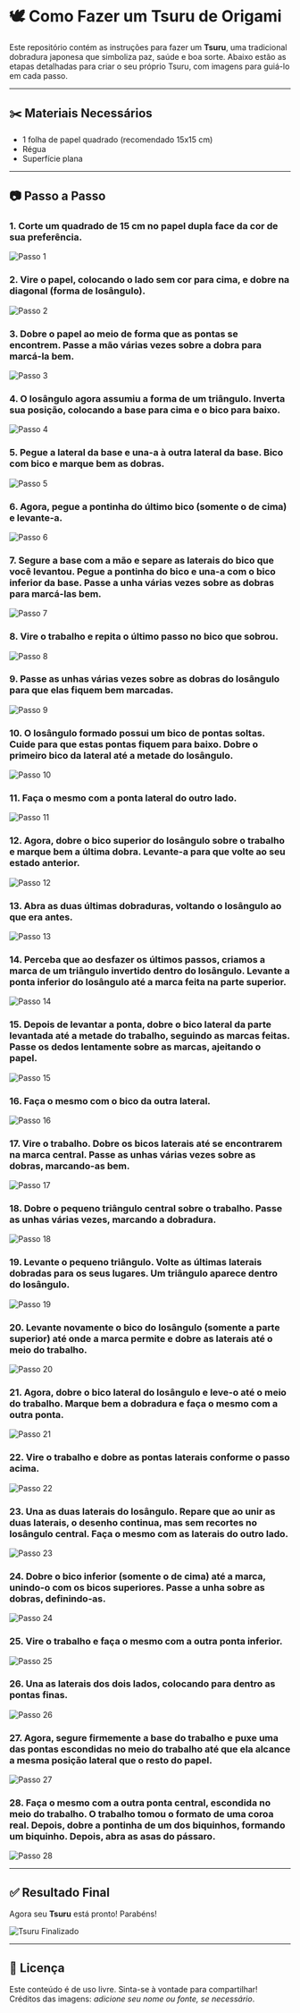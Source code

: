 # 🕊️ Como Fazer um Tsuru de Origami

Este repositório contém as instruções para fazer um **Tsuru**, uma tradicional dobradura japonesa que simboliza paz, saúde e boa sorte. Abaixo estão as etapas detalhadas para criar o seu próprio Tsuru, com imagens para guiá-lo em cada passo.

---

## ✂️ Materiais Necessários

- 1 folha de papel quadrado (recomendado 15x15 cm)
- Régua
- Superfície plana

---

## 📷 Passo a Passo

### 1. Corte um quadrado de 15 cm no papel dupla face da cor de sua preferência.
![Passo 1](./imgs/img01.jpg)

### 2. Vire o papel, colocando o lado sem cor para cima, e dobre na diagonal (forma de losângulo).
![Passo 2](./imgs/img02.jpg)

### 3. Dobre o papel ao meio de forma que as pontas se encontrem. Passe a mão várias vezes sobre a dobra para marcá-la bem.
![Passo 3](./imgs/img03.jpg)

### 4. O losângulo agora assumiu a forma de um triângulo. Inverta sua posição, colocando a base para cima e o bico para baixo.
![Passo 4](./imgs/img04.jpg)

### 5. Pegue a lateral da base e una-a à outra lateral da base. Bico com bico e marque bem as dobras.
![Passo 5](./imgs/img05.jpg)

### 6. Agora, pegue a pontinha do último bico (somente o de cima) e levante-a.
![Passo 6](./imgs/img06.jpg)

### 7. Segure a base com a mão e separe as laterais do bico que você levantou. Pegue a pontinha do bico e una-a com o bico inferior da base. Passe a unha várias vezes sobre as dobras para marcá-las bem.
![Passo 7](./imgs/img07.jpg)

### 8. Vire o trabalho e repita o último passo no bico que sobrou.
![Passo 8](./imgs/img08.jpg)

### 9. Passe as unhas várias vezes sobre as dobras do losângulo para que elas fiquem bem marcadas.
![Passo 9](./imgs/img09.jpg)

### 10. O losângulo formado possui um bico de pontas soltas. Cuide para que estas pontas fiquem para baixo. Dobre o primeiro bico da lateral até a metade do losângulo.
![Passo 10](./imgs/img10.jpg)

### 11. Faça o mesmo com a ponta lateral do outro lado.
![Passo 11](./imgs/img11.jpg)

### 12. Agora, dobre o bico superior do losângulo sobre o trabalho e marque bem a última dobra. Levante-a para que volte ao seu estado anterior.
![Passo 12](./imgs/img12.jpg)

### 13. Abra as duas últimas dobraduras, voltando o losângulo ao que era antes.
![Passo 13](./imgs/img13.jpg)

### 14. Perceba que ao desfazer os últimos passos, criamos a marca de um triângulo invertido dentro do losângulo. Levante a ponta inferior do losângulo até a marca feita na parte superior.
![Passo 14](./imgs/img14.jpg)

### 15. Depois de levantar a ponta, dobre o bico lateral da parte levantada até a metade do trabalho, seguindo as marcas feitas. Passe os dedos lentamente sobre as marcas, ajeitando o papel.
![Passo 15](./imgs/img15.jpg)

### 16. Faça o mesmo com o bico da outra lateral.
![Passo 16](./imgs/img16.jpg)

### 17. Vire o trabalho. Dobre os bicos laterais até se encontrarem na marca central. Passe as unhas várias vezes sobre as dobras, marcando-as bem.
![Passo 17](./imgs/img17.jpg)

### 18. Dobre o pequeno triângulo central sobre o trabalho. Passe as unhas várias vezes, marcando a dobradura.
![Passo 18](./imgs/img18.jpg)

### 19. Levante o pequeno triângulo. Volte as últimas laterais dobradas para os seus lugares. Um triângulo aparece dentro do losângulo.
![Passo 19](./imgs/img19.jpg)

### 20. Levante novamente o bico do losângulo (somente a parte superior) até onde a marca permite e dobre as laterais até o meio do trabalho.
![Passo 20](./imgs/img20.jpg)

### 21. Agora, dobre o bico lateral do losângulo e leve-o até o meio do trabalho. Marque bem a dobradura e faça o mesmo com a outra ponta.
![Passo 21](./imgs/img21.jpg)

### 22. Vire o trabalho e dobre as pontas laterais conforme o passo acima.
![Passo 22](./imgs/img22.jpg)

### 23. Una as duas laterais do losângulo. Repare que ao unir as duas laterais, o desenho continua, mas sem recortes no losângulo central. Faça o mesmo com as laterais do outro lado.
![Passo 23](./imgs/img23.jpg)

### 24. Dobre o bico inferior (somente o de cima) até a marca, unindo-o com os bicos superiores. Passe a unha sobre as dobras, definindo-as.
![Passo 24](./imgs/img24.jpg)

### 25. Vire o trabalho e faça o mesmo com a outra ponta inferior.
![Passo 25](./imgs/img25.jpg)

### 26. Una as laterais dos dois lados, colocando para dentro as pontas finas.
![Passo 26](./imgs/img26.jpg)

### 27. Agora, segure firmemente a base do trabalho e puxe uma das pontas escondidas no meio do trabalho até que ela alcance a mesma posição lateral que o resto do papel.
![Passo 27](./imgs/img27.jpg)

### 28. Faça o mesmo com a outra ponta central, escondida no meio do trabalho. O trabalho tomou o formato de uma coroa real. Depois, dobre a pontinha de um dos biquinhos, formando um biquinho. Depois, abra as asas do pássaro.
![Passo 28](./imgs/img28.jpg)

---

## ✅ Resultado Final

Agora seu **Tsuru** está pronto! Parabéns!

![Tsuru Finalizado](./imgs/img28.jpg)

---

## 🧷 Licença

Este conteúdo é de uso livre. Sinta-se à vontade para compartilhar!  
Créditos das imagens: *adicione seu nome ou fonte, se necessário*.